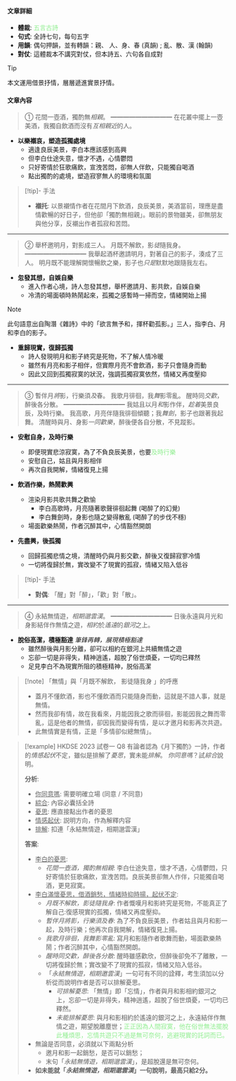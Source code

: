 #### 文章詳細
- **體裁**: <span style="color: lightgreen">五言古詩</span>
- **句式**: 全詩七句，每句五字
- **用韻**: 偶句押韻，並有轉韻：親、 人、身、春 (真韻) ; 亂、散、漢 (翰韻)
- **對仗**: 這體裁本不講究對仗，但本詩五、六句各自成對

> [!tip]
> 本文運用借景抒情，層層遞進實景抒情。

#### 文章內容
> ①   花間一壺酒，獨酌無*相親*。
> ━━━━━━━━━━
> 在花叢中擺上一壺美酒，我獨自飲酒而沒有*互相親近*的人。

- **以樂襯哀，塑造孤獨處境**
	- 適逢良辰美景，李白本應該感到高興
	- 但李白仕途失意，懷才不遇，心情鬱悶
	- 只好寄情於狂歌痛飲，宣洩苦悶，卻無人伴飲，只能獨自喝酒
	- 點出獨酌的處境，塑造寂寥無人的環境和氛圍

> [!tip]- 手法
> - **襯托**: 以景襯情作者在花間月下飲酒，良辰美景，美酒當前，理應是盡情歡暢的好日子，但他卻「獨酌無相親」。眼前的景物雖美，卻無朋友與他分享，反襯出作者孤寂和苦悶。

---

> ②   舉杯邀明月，對影成三人。
> 	月既不解飲，影*徒*隨我身。
> ━━━━━━━━━━
> 我舉起酒杯邀請明月，對著自己的影子，湊成了三人。
> 明月既不能理解開懷暢飲之樂，影子也*只是*默默地跟隨我左右。

- **忽發其想，自娛自樂**
	- 進入作者心境，詩人忽發其想，舉杯邀請月、影共飲，自娛自樂
	- 冷清的場面頓時熱鬧起來，孤獨之感暫時一掃而空，情緒開始上揚

> [!note]
> 此句語意出自陶潛《雜詩》中的「欲言無予和，揮杯勸孤影。」三人，指李白、月和李白的影子。

- **重歸現實，復歸孤獨**
	- 詩人發現明月和影子終究是死物，不了解人情冷暖
	- 雖然有月亮和影子相伴，但實際月亮不會飲酒，影子只會隨身而動
	- 因此又回到孤獨寂寞的狀況，強調孤獨寂寞依然，情緒又再度壓抑

---

> ③   暫伴月*將*影，行樂須*及*春。
> 	我歌月徘徊，我*舞*影零亂。
> 	醒時同*交歡*，醉後各分散。
> ━━━━━━━━━━
> 我姑且以月*和*影作伴，*趁着*美景良辰，及時行樂。
> 我高歌，月亮伴隨我徘徊傾聽；我*舞劍*，影子也跟著我起舞。
> 清醒時與月、身影*一同歡樂*，醉後便各自分散，不見蹤影。

- **安慰自身，及時行樂**
	- 即便現實悲涼寂寞，為了不負良辰美景，也要<span style="color: lightgreen">及時行樂</span>
	- 安慰自己，姑且與月影相伴
	- 再次自我開解，情緒復見上揚

- **飲酒作樂，熱鬧歡興**
	- 渲染月影共歌共舞之歡愉
		- 李白高歌時，月亮隨著歌聲徘徊起舞 (喝醉了的幻覺)
		- 李白舞劍時，身影也隨之變得散亂 (喝醉了的步伐不穩)
	- 場面歡樂熱鬧，作者沉醉其中，心情豁然開朗

- **先盡興，後孤獨**
	- 回歸孤獨悲情之境，清醒時仍與月影交歡，醉後又復歸寂寥冷情
	- 一切將復歸於無，實改變不了現實的孤寂，情緒又陷入低谷

> [!tip]- 手法
> - **對偶**: 「醒」對「醉」，「歡」對「散」。

---

> ④   永結無情遊，*相期邈雲漢*。
> ━━━━━━━━━━
> 日後永遠與月光和身影結伴作無情之遊，*相約*於*遙遠*的*銀河*之上。

- **脫俗高潔，積極豁達**
  *筆鋒再轉，展現積極豁達*
	- 雖然醉後與月影分離，卻可以相約在銀河上共續無情之遊
	- 忘卻一切是非得失，精神逍遙，超脫了俗世煩憂，一切均已釋然
	- 足見李白不為現實所阻的積極精神，脱俗高潔

> [!note] 「無情」與「月既不解飲， 影徒隨我身 」的呼應
> - 蓋月不懂飲酒，影也不懂飲酒而只能隨身而動，這就是不諳人事，就是無情。
> - 然而我卻有情，故在我看來，月能因我之歌而徘徊，影能因我之舞而零亂，這是他者的無情，卻因我而變得有情，是以才邀月和影再次共遊。
> - 此無情實是有情，正是「多情卻似總無情」。

> [!example] HKDSE 2023 試卷一 Q8
> 有論者認為《月下獨酌》一詩，作者的*情感起伏*不定，雖似是排解了*憂思*，實未能*排解*。 *你同意嗎*？試*綜合*說明。
> 
> **分析**:
> - <u>你同意嗎</u>: 需要明確立場 (同意 / 不同意)
> - <u>綜合</u>: 內容必囊括全詩
> - <u>憂思</u>: 應直接點出作者的憂思
> - <u>情感起伏</u>: 説明方向，作為解釋内容
> - <u>排解</u>: 扣連「永結無情遊，相期邈雲漢」
> 
> **答案**:
> - <u>李白的憂思</u>:
> 	- *花間一壺酒，獨酌無相親*: 李白仕途失意，懷才不遇，心情鬱悶，只好寄情於狂歌痛飲，宣洩苦悶。良辰美景卻無人作伴，只能獨自喝酒，更見寂寞。
> - <u>李白滿懷憂思，借酒銷愁，情緒時抑時揚，起伏不定</u>:
> 	- *月既不解飲，影徒隨我身*: 作者慨嘆月和影終究是死物，不能真正了解自己:復感現實的孤獨，情緒又再度壓抑。
> 	- *暫伴月將影，行樂須及春*: 為了不負良辰美景，作者姑且與月和影一起，及時行樂；他再次自我開解，情緒復見上揚。
> 	- *我歌月徘徊，我舞影零亂*: 寫月和影隨作者歌舞而動，場面歡樂熱鬧；作者沉醉其中，心情豁然開朗。
> 	- *醒時同交歡，醉後各分散*: 醒時雖感歡欣，但醉後卻免不了離散，一切將復歸於無；實改變不了現實的孤寂，情緒又陷入低谷。
> 	- 「*永結無情遊，相期邀雲漢*」一句可有不同的詮釋，考生須加以分析從而說明作者是否可以排解憂思。
> 		- *可排解憂思*: 「無情」即「忘情」，作者與月和影相約銀河之上，忘卻一切是非得失，精神逍遙，超脫了俗世煩憂，一切均已釋然。
> 		- *未能排解憂思*: 與月和影相約於遙遠的銀河之上，永遠結伴作無情之遊，期望脫離塵世；<span style="color: lightgreen">正正因為人間寂寞，他在俗世無法擺脫此種煩思，忘情共遊只不過是無可奈何，逃避現實的託詞而已。</span>
> - 無論是否同意，必須就以下兩點分析
> 	- 邀月和影一起銷愁，是否可以銷愁；
> 	- 末句「*永結無情遊，相期邈雲漢*」，是超脫還是無可奈何。
> - **如未能就「*永結無情遊，相期邈雲漢*」一句說明，最高只給2分。**
